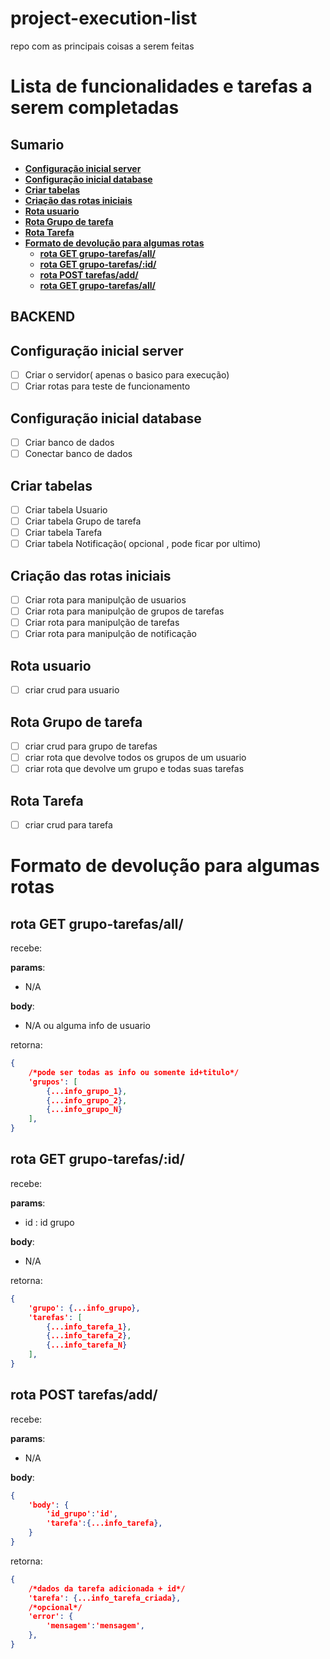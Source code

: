 # project-execution-list
repo com as principais coisas a serem feitas

# Lista de funcionalidades e tarefas a serem completadas

## Sumario

+ [**Configuração inicial server**](#Configuraçãoinicialserver)
+ [**Configuração inicial database**](#Configuraçãoinicialdatabase)
+ [**Criar tabelas**](#Criartabelas)
+ [**Criação das rotas iniciais**](#Criaçãodasrotasiniciais)
+ [**Rota usuario**](#Rotausuario)
+ [**Rota Grupo de tarefa**](#RotaGrupodetarefa)
+ [**Rota Tarefa**](#RotaTarefa)
+ [**Formato de devolução para algumas rotas**](#Formatodedevoluçãoparaalgumasrotas)
  - [**rota GET grupo-tarefas/all/**](#rotaGETgrupotarefasall)
  - [**rota GET grupo-tarefas/:id/**](#rotaGETgrupotarefasid)
  - [**rota POST tarefas/add/**](#rotaPOSTtarefasadd)
  - [**rota GET grupo-tarefas/all/**](#rotaGETgrupotarefasall)


## BACKEND

## <a name="Configuraçãoinicialserver"><a> Configuração inicial server 
+ [ ] Criar o servidor( apenas o basico para execução)
+ [ ] Criar rotas para teste de funcionamento

## <a name="Configuraçãoinicialdatabase"> Configuração inicial database
+ [ ] Criar banco de dados
+ [ ] Conectar banco de dados

## <a name="Criartabelas"> Criar tabelas
- [ ] Criar tabela Usuario
- [ ] Criar tabela Grupo de tarefa
- [ ] Criar tabela Tarefa
- [ ] Criar tabela Notificação( opcional , pode ficar por ultimo)

## <a name="Criaçãodasrotasiniciais"> Criação das rotas iniciais
- [ ] Criar rota para manipulção de usuarios
- [ ] Criar rota para manipulção de grupos de tarefas
- [ ] Criar rota para manipulção de tarefas
- [ ] Criar rota para manipulção de notificação

## <a name="Rotausuario"> Rota usuario
- [ ] criar crud para usuario

## <a name="RotaGrupodetarefa"> Rota Grupo de tarefa
- [ ] criar crud para grupo de tarefas
- [ ] criar rota que devolve todos os grupos de um usuario
- [ ] criar rota que devolve um grupo e todas suas tarefas

## <a name="RotaTarefa"> Rota Tarefa
- [ ] criar crud para tarefa

# <a name="Formatodedevoluçãoparaalgumasrotas"> Formato de devolução para algumas rotas

## <a name="rotaGETgrupotarefasall"> rota GET grupo-tarefas/all/
recebe:

**params**:
+ N/A

**body**:
+ N/A ou alguma info de usuario

retorna:

```json
{
    /*pode ser todas as info ou somente id+titulo*/
    'grupos': [
        {...info_grupo_1},
        {...info_grupo_2},
        {...info_grupo_N}
    ],
}
```

## <a name="rotaGETgrupotarefasid"> rota GET grupo-tarefas/:id/
recebe:

**params**:
+ id : id grupo

**body**:
+ N/A

retorna:

```json
{
    'grupo': {...info_grupo},
    'tarefas': [
        {...info_tarefa_1},
        {...info_tarefa_2},
        {...info_tarefa_N}
    ],
}
```

## <a name="rotaPOSTtarefasadd"> rota POST tarefas/add/
recebe:

**params**:
+ N/A

**body**:

```json
{
    'body': {
        'id_grupo':'id',
        'tarefa':{...info_tarefa},
    }
}
```
retorna:

```json
{
    /*dados da tarefa adicionada + id*/
    'tarefa': {...info_tarefa_criada},
    /*opcional*/
    'error': {
        'mensagem':'mensagem',
    },
}
```


